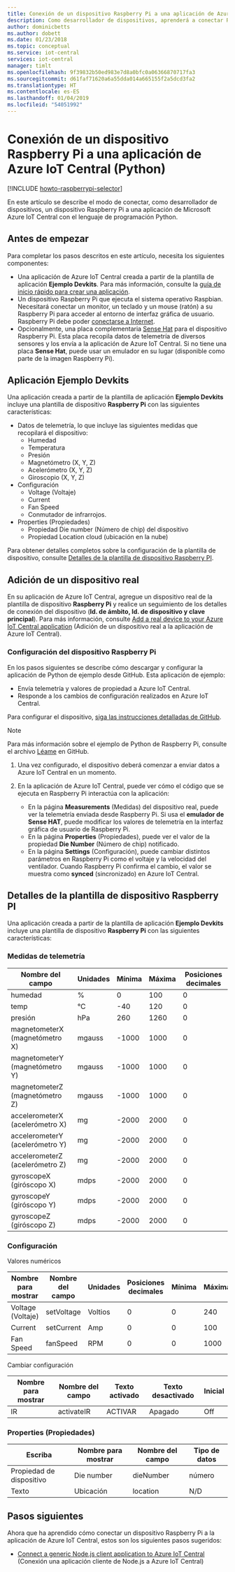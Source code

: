 ```yaml
---
title: Conexión de un dispositivo Raspberry Pi a una aplicación de Azure IoT Central (Python) | Microsoft Docs
description: Como desarrollador de dispositivos, aprenderá a conectar Raspberry Pi a su aplicación de Azure IoT Central mediante Python.
author: dominicbetts
ms.author: dobett
ms.date: 01/23/2018
ms.topic: conceptual
ms.service: iot-central
services: iot-central
manager: timlt
ms.openlocfilehash: 9f39832b50ed983e7d8a0bfc0a06366870717fa3
ms.sourcegitcommit: d61faf71620a6a55dda014a665155f2a5dcd3fa2
ms.translationtype: HT
ms.contentlocale: es-ES
ms.lasthandoff: 01/04/2019
ms.locfileid: "54051992"
---
```

# <a name="connect-a-raspberry-pi-to-your-azure-iot-central-application-python"></a>Conexión de un dispositivo Raspberry Pi a una aplicación de Azure IoT Central (Python)

[!INCLUDE [howto-raspberrypi-selector](../../includes/iot-central-howto-raspberrypi-selector.md)]

En este artículo se describe el modo de conectar, como desarrollador de dispositivos, un dispositivo Raspberry Pi a una aplicación de Microsoft Azure IoT Central con el lenguaje de programación Python.

## <a name="before-you-begin"></a>Antes de empezar

Para completar los pasos descritos en este artículo, necesita los siguientes componentes:

* Una aplicación de Azure IoT Central creada a partir de la plantilla de aplicación **Ejemplo Devkits**. Para más información, consulte la [guía de inicio rápido para crear una aplicación](quick-deploy-iot-central.md).
* Un dispositivo Raspberry Pi que ejecuta el sistema operativo Raspbian. Necesitará conectar un monitor, un teclado y un mouse (ratón) a su Raspberry Pi para acceder al entorno de interfaz gráfica de usuario. Raspberry Pi debe poder [conectarse a Internet](https://www.raspberrypi.org/learning/software-guide/wifi/).
* Opcionalmente, una placa complementaria [Sense Hat](https://www.raspberrypi.org/products/sense-hat/) para el dispositivo Raspberry Pi. Esta placa recopila datos de telemetría de diversos sensores y los envía a la aplicación de Azure IoT Central. Si no tiene una placa **Sense Hat**, puede usar un emulador en su lugar (disponible como parte de la imagen Raspberry Pi).

## <a name="sample-devkits-application"></a>Aplicación **Ejemplo Devkits**

Una aplicación creada a partir de la plantilla de aplicación **Ejemplo Devkits** incluye una plantilla de dispositivo **Raspberry Pi** con las siguientes características: 

- Datos de telemetría, lo que incluye las siguientes medidas que recopilará el dispositivo:
    - Humedad
    - Temperatura
    - Presión
    - Magnetómetro (X, Y, Z)
    - Acelerómetro (X, Y, Z)
    - Giroscopio (X, Y, Z)
- Configuración
    - Voltage (Voltaje)
    - Current
    - Fan Speed
    - Conmutador de infrarrojos.
- Properties (Propiedades)
    - Propiedad Die number (Número de chip) del dispositivo
    - Propiedad Location cloud (ubicación en la nube)

Para obtener detalles completos sobre la configuración de la plantilla de dispositivo, consulte [Detalles de la plantilla de dispositivo Raspberry PI](howto-connect-raspberry-pi-python.md#raspberry-pi-device-template-details).
    

## <a name="add-a-real-device"></a>Adición de un dispositivo real

En su aplicación de Azure IoT Central, agregue un dispositivo real de la plantilla de dispositivo **Raspberry Pi** y realice un seguimiento de los detalles de conexión del dispositivo (**Id. de ámbito, Id. de dispositivo y clave principal**). Para más información, consulte [Add a real device to your Azure IoT Central application](tutorial-add-device.md) (Adición de un dispositivo real a la aplicación de Azure IoT Central).


### <a name="configure-the-raspberry-pi"></a>Configuración del dispositivo Raspberry Pi

En los pasos siguientes se describe cómo descargar y configurar la aplicación de Python de ejemplo desde GitHub. Esta aplicación de ejemplo:

* Envía telemetría y valores de propiedad a Azure IoT Central.
* Responde a los cambios de configuración realizados en Azure IoT Central.

Para configurar el dispositivo, [siga las instrucciones detalladas de GitHub](https://aka.ms/iotcentral-docs-Raspi-releases).


> [!NOTE]
> Para más información sobre el ejemplo de Python de Raspberry Pi, consulte el archivo [Léame](https://aka.ms/iotcentral-docs-Raspi-releases) en GitHub.


1. Una vez configurado, el dispositivo deberá comenzar a enviar datos a Azure IoT Central en un momento.
1. En la aplicación de Azure IoT Central, puede ver cómo el código que se ejecuta en Raspberry Pi interactúa con la aplicación:

    * En la página **Measurements** (Medidas) del dispositivo real, puede ver la telemetría enviada desde Raspberry Pi. Si usa el **emulador de Sense HAT**, puede modificar los valores de telemetría en la interfaz gráfica de usuario de Raspberry Pi.
    * En la página **Properties** (Propiedades), puede ver el valor de la propiedad **Die Number** (Número de chip) notificado.
    * En la página **Settings** (Configuración), puede cambiar distintos parámetros en Raspberry Pi como el voltaje y la velocidad del ventilador. Cuando Raspberry Pi confirma el cambio, el valor se muestra como **synced** (sincronizado) en Azure IoT Central.


## <a name="raspberry-pi-device-template-details"></a>Detalles de la plantilla de dispositivo Raspberry PI

Una aplicación creada a partir de la plantilla de aplicación **Ejemplo Devkits** incluye una plantilla de dispositivo **Raspberry Pi** con las siguientes características:

### <a name="telemetry-measurements"></a>Medidas de telemetría

| Nombre del campo     | Unidades  | Mínima | Máxima | Posiciones decimales |
| -------------- | ------ | ------- | ------- | -------------- |
| humedad       | %      | 0       | 100     | 0              |
| temp           | °C     | -40     | 120     | 0              |
| presión       | hPa    | 260     | 1260    | 0              |
| magnetometerX (magnetómetro X)  | mgauss | -1000   | 1000    | 0              |
| magnetometerY (magnetómetro Y)  | mgauss | -1000   | 1000    | 0              |
| magnetometerZ (magnetómetro Z)  | mgauss | -1000   | 1000    | 0              |
| accelerometerX (acelerómetro X) | mg     | -2000   | 2000    | 0              |
| accelerometerY (acelerómetro Y) | mg     | -2000   | 2000    | 0              |
| accelerometerZ (acelerómetro Z) | mg     | -2000   | 2000    | 0              |
| gyroscopeX (giróscopo X)     | mdps   | -2000   | 2000    | 0              |
| gyroscopeY (giróscopo Y)     | mdps   | -2000   | 2000    | 0              |
| gyroscopeZ (giróscopo Z)     | mdps   | -2000   | 2000    | 0              |

### <a name="settings"></a>Configuración

Valores numéricos

| Nombre para mostrar | Nombre del campo | Unidades | Posiciones decimales | Mínima | Máxima | Inicial |
| ------------ | ---------- | ----- | -------------- | ------- | ------- | ------- |
| Voltage (Voltaje)      | setVoltage | Voltios | 0              | 0       | 240     | 0       |
| Current      | setCurrent | Amp  | 0              | 0       | 100     | 0       |
| Fan Speed    | fanSpeed   | RPM   | 0              | 0       | 1000    | 0       |

Cambiar configuración

| Nombre para mostrar | Nombre del campo | Texto activado | Texto desactivado | Inicial |
| ------------ | ---------- | ------- | -------- | ------- |
| IR           | activateIR | ACTIVAR      | Apagado      | Off     |

### <a name="properties"></a>Properties (Propiedades)

| Escriba            | Nombre para mostrar | Nombre del campo | Tipo de datos |
| --------------- | ------------ | ---------- | --------- |
| Propiedad de dispositivo | Die number   | dieNumber  | número    |
| Texto            | Ubicación     | location   | N/D       |

## <a name="next-steps"></a>Pasos siguientes

Ahora que ha aprendido cómo conectar un dispositivo Raspberry Pi a la aplicación de Azure IoT Central, estos son los siguientes pasos sugeridos:

* [Connect a generic Node.js client application to Azure IoT Central](howto-connect-nodejs.md) (Conexión una aplicación cliente de Node.js a Azure IoT Central)

